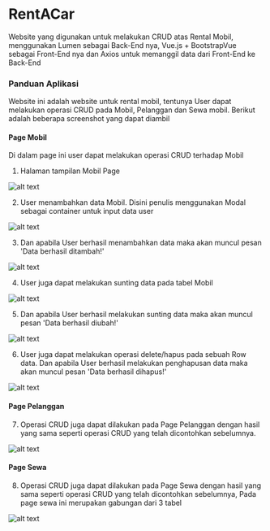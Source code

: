 # RentACar
Website yang digunakan untuk melakukan CRUD atas Rental Mobil, menggunakan Lumen sebagai Back-End nya, Vue.js + BootstrapVue sebagai Front-End nya dan Axios untuk memanggil data dari Front-End ke Back-End

### Panduan Aplikasi

Website ini adalah website untuk rental mobil, tentunya User dapat melakukan operasi CRUD pada Mobil, Pelanggan dan Sewa mobil.
Berikut adalah beberapa screenshot yang dapat diambil

#### Page Mobil
Di dalam page ini user dapat melakukan operasi CRUD terhadap Mobil
1. Halaman tampilan Mobil Page

![alt text](https://i.postimg.cc/bY2pD658/1.png)

2. User menambahkan data Mobil. Disini penulis menggunakan Modal sebagai container untuk input data user

![alt text](https://i.postimg.cc/HkvhtmJN/2.png)

3. Dan apabila User berhasil menambahkan data maka akan muncul pesan 'Data berhasil ditambah!'

![alt text](https://i.postimg.cc/FR3CmJPt/3.png)

4. User juga dapat melakukan sunting data pada tabel Mobil

![alt text](https://i.postimg.cc/ZqyVFdz9/4.png)

5. Dan apabila User berhasil melakukan sunting data maka akan muncul pesan 'Data berhasil diubah!'

![alt text](https://i.postimg.cc/gj4Dky87/5.png)

6. User juga dapat melakukan operasi delete/hapus pada sebuah Row data. Dan apabila User berhasil melakukan penghapusan data maka akan muncul pesan 'Data berhasil dihapus!'

![alt text](https://i.postimg.cc/xTxRwR0J/6.png)

#### Page Pelanggan

7. Operasi CRUD juga dapat dilakukan pada Page Pelanggan dengan hasil yang sama seperti operasi CRUD yang telah dicontohkan sebelumnya.

![alt text](https://i.postimg.cc/9MhtdgBS/7.png)

#### Page Sewa

8. Operasi CRUD juga dapat dilakukan pada Page Sewa dengan hasil yang sama seperti operasi CRUD yang telah dicontohkan sebelumnya, Pada page sewa ini merupakan gabungan dari 3 tabel

![alt text](https://i.postimg.cc/fTL7f9xw/8.png)
